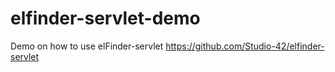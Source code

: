 elfinder-servlet-demo
=====================

Demo on how to use elFinder-servlet https://github.com/Studio-42/elfinder-servlet